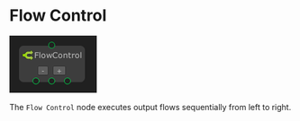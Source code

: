 # Flow Control

![](../../images/node-reference/flow-control.png)

The `Flow Control` node executes output flows sequentially from left to right.